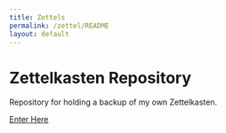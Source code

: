 ```yaml
---
title: Zettels
permalink: /zettel/README
layout: default
---
```

# Zettelkasten Repository

Repository for holding a backup of my own Zettelkasten.

[Enter Here](index)